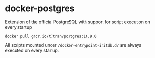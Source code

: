 # docker-postgres
Extension of the official PostgreSQL with support for script execution on every startup

	docker pull ghcr.io/t7tran/postgres:14.9.0

All scripts mounted under `/docker-entrypoint-initdb.d/` are always executed on every startup.